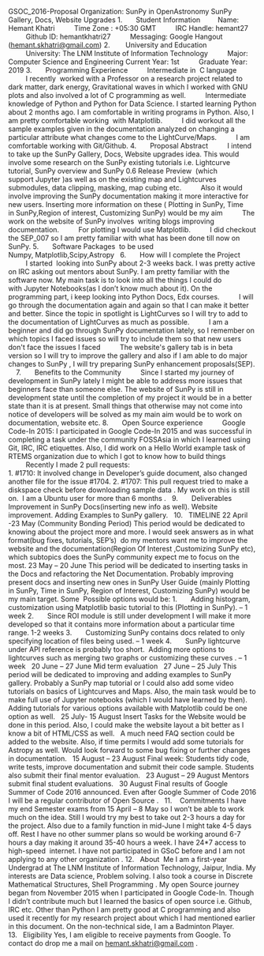  GSOC_2016-Proposal
Organization: SunPy in OpenAstronomy
SunPy Gallery, Docs, Website Upgrades
1.       Student Information
        Name: Hemant Khatri
         Time Zone : +05:30 GMT
         IRC Handle: hemant27
         Github ID: hemantkhatri27
         Messaging: Google Hangout (hemant.skhatri@gmail.com)
2.        University and Education
         University: The LNM Institute of Information Technology
         Major: Computer Science and Engineering
	 Current Year: 1st
         Graduate Year: 2019
3.       Programming Experience
         Intermediate in  C language
         I recently  worked with a Professor on a research project related to dark matter, dark energy, Gravitational waves in which I worked 		 with GNU plots and also involved a lot of C programming as well.
         Intermediate knowledge of Python and Python for Data Science. I started learning Python about 2 months ago.
	 I am comfortable in writing programs in Python. Also, I am pretty comfortable working  with Matplotlib.
         I did workout all the sample examples given in the documentation analyzed on changing a particular attribute what changes come to the 		 LightCurve/Maps.
         I am comfortable working with Git/Github.
4.       Proposal Abstract
         I intend to take up the SunPy Gallery, Docs, Website upgrades idea. This would involve some research on the SunPy existing tutorials 		 i.e. Lightcurve tutorial, SunPy overview and SunPy 0.6 Release Preview  (which support Jupyter )as well as on the existing map and 		 Lightcurves submodules, data clipping, masking, map cubing etc.
         Also it would involve improving the SunPy documentation making it more interactive for new users. Inserting more information on these 		 ( Plotting in SunPy, Time in SunPy,Region of interest, Customizing SunPy) would be my aim
         The work on the website of SunPy involves  writing blogs improving documentation.
         For plotting I would use Matplotlib.
         I did checkout the SEP_007 so I am pretty familiar with what has been done till now on SunPy.
5.       Software Packages  to be used
	 Numpy, Matplotlib,Scipy,Astropy
 
6.       How will I complete the Project
         I started  looking into SunPy about 2-3 weeks back. I was pretty active on IRC asking out mentors about SunPy. I am pretty familiar 		 with the software now. My main task is to look into all the things I could do with Jupyter Notebooks(as I don’t know much about it). 	    	 On the programming part, i keep looking into Python Docs, Edx courses.
         I will go through the documentation again and again so that I can make it better and better. Since the topic in spotlight is 		 LightCurves so I will try to add to the documentation of LightCurves as much as possible.
         I am a beginner and did go through SunPy documentation lately, so I remember on which topics I faced issues so will try to include 		 them so that new users don't face the issues I faced
         The website's gallery tab is in beta version so I will try to improve the gallery and also if I am able to do major changes to  		 SunPy , I will try preparing SunPy enhancement proposals(SEP).
 
 
7.       Benefits to the Community
         Since I started my journey of development in SunPy lately I might be able to address more issues that beginners face than someone 	 	 else. The website of SunPy is still in development state until the completion of my project it would be in a better state than it is 		 at present. Small things that otherwise may not come into notice of developers will be solved as my main aim would be to work on 		 documentation, website etc.
8.       Open Source experience
         Google Code-In 2015: I participated in Google Code-In 2015 and was successful in completing a task under the community FOSSAsia in 		 which I learned using Git, IRC, IRC etiquettes. Also, I did work on a Hello World example task of RTEMS organization due to which I   		 got to know how to build things
         Recently I made 2 pull requests:	
		1. #1710: It involved change in Developer’s guide document, also changed another file for the issue #1704.
		2. #1707: This pull request tried to make a diskspace check before downloading sample data . My work on this is still  on. 
	 I am a Ubuntu user for more than 6 months .
 
9.       Deliverables
	 Improvement in SunPy Docs(inserting new info as well).
	 Website improvement.
	 Adding Examples to SunPy gallery.
 
10.   TIMELINE
22 April -23 May (Community Bonding Period)
	 This period would be dedicated to knowing about the project more and more. I would seek answers as in what format(bug fixes, 		 tutorials, SEP’s)  do my mentors want me to improve the website and the documentation(Region Of Interest ,Customizing SunPy etc), 	 	 which subtopics does the SunPy community expect me to focus on the most.
23 May – 20 June
	 This period will be dedicated to inserting tasks in the Docs and refactoring the Net Documentation. Probably improving present docs 	 	 and inserting new ones in SunPy User Guide (mainly Plotting in SunPy, Time in SunPy, Region of Interest, Customizing SunPy) would be 		 my main target. Some  Possible options would be:
 	 1.       Adding histogram, customization using Matplotlib basic tutorial to this (Plotting in SunPy). – 1 week
	 2.       Since ROI module is still under development I will make it more developed so that it contains more information about a 			   particular time range. 1-2 weeks
	 3.       Customizing SunPy contains docs related to only specifying location of files being used. – 1 week
	 4.       SunPy lightcurve under API reference is probably too short.  Adding more options to lightcurves such as merging two graphs 		     	  or customizing these curves . – 1 week
 
20 June – 27 June
	Mid term evaluation
 
27 June – 25 July
	This period will be dedicated to improving and adding examples to SunPy gallery. Probably a SunPy map tutorial or I could also add 		some video tutorials on basics of Lightcurves and Maps. Also, the main task would be to make full use of Jupyter notebooks (which I 		would have learned by then).  Adding tutorials for various options available with Matplotlib could be one option as well.
 
25 July- 15 August
Insert Tasks for the Website would be done in this period. Also, I could make the website layout a bit better as I know a bit of HTML/CSS as well. 
 A much need FAQ section could be added to the website. Also, if time permits I would add some tutorials for Astropy as well.
Would look forward to some bug fixing or further changes in documentation.
 
15 August – 23 August
Final week: Students tidy code, write tests, improve documentation and submit their code sample. Students also submit their final mentor evaluation.
 
23 August – 29 August
Mentors submit final student evaluations.
 
30 August
Final results of Google Summer of Code 2016 announced.
Even after Google Summer of Code 2016 I will be a regular contributor of Open Source .  
11.    Commitments
I have my end Semester exams from 15 April – 8 May so I won’t be able to work much on the idea. Still I would try my best to take out 2-3 hours a day for the project.
Also due to a family function in mid-June I might take 4-5 days off. Rest I have no other summer plans so would be working around 6-7 hours a day making it around 35-40 hours a week. I have 24*7 access to high-speed  internet. I have not participated in GSoC before and I am not applying to any other organization .
12.   About  Me
I am a first-year Undergrad at The LNM Institute of Information Technology, Jaipur, India.
My interests are Data science, Problem solving. I also took a course in Discrete Mathematical Structures, Shell Programming . My open Source journey began from November 2015 when I participated in Google Code-In. Though I didn’t contribute much but I learned the basics of open source i.e. Github, IRC etc. Other than Python I am pretty good at C programming and also used it recently for my research project about which I had mentioned earlier in this document. On the non-technical side, I am a Badminton Player. 
13.   Eligibility
Yes, I am eligible to receive payments from Google. To contact do drop me a mail on hemant.skhatri@gmail.com .
 
 

